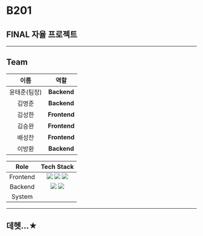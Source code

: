 # B201

## FINAL 자율 프로젝트

---

## Team

|     이름     |     역할     |
| :----------: | :----------: |
| 윤태준(팀장) | **Backend**  |
|    김명준    | **Backend**  |
|    김성한    | **Frontend** |
|    김승완    | **Frontend** |
|    배성찬    | **Frontend** |
|    이방환    | **Backend**  |

|   Role   |                                                                                                                                                      Tech Stack                                                                                                                                                       |
| :------: | :-------------------------------------------------------------------------------------------------------------------------------------------------------------------------------------------------------------------------------------------------------------------------------------------------------------------: |
| Frontend | <img src="https://img.shields.io/badge/TypeScript-1976D2?style=flat-square&logo=TypeScript&logoColor=white"/> <img src="https://img.shields.io/badge/React-61DAFB?style=flat-square&logo=React&logoColor=white"/> <img src="https://img.shields.io/badge/Redux-764ABC?style=flat-square&logo=Redux&logoColor=white"/> |
| Backend  |                                                    <img src="https://img.shields.io/badge/Spring-003300?style=flat-square&logo=Spring&logoColor=lightgreen"/> <img src="https://img.shields.io/badge/Mysql-007396?style=flat-square&logo=MySql&logoColor=white"/>                                                     |
|  System  |

---

## 데헷...★
